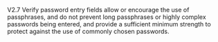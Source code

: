 V2.7 Verify password entry fields allow or encourage the use of passphrases, and do not prevent long passphrases or highly complex passwords being entered, and provide a sufficient minimum strength to protect against the use of commonly chosen passwords.